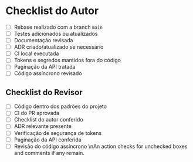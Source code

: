 # Checklist do Autor

- [ ] Rebase realizado com a branch `main`
- [ ] Testes adicionados ou atualizados
- [ ] Documentação revisada
- [ ] ADR criado/atualizado se necessário
- [ ] CI local executada
- [ ] Tokens e segredos mantidos fora do código
- [ ] Paginação da API tratada
- [ ] Código assíncrono revisado

## Checklist do Revisor

- [ ] Código dentro dos padrões do projeto
- [ ] CI do PR aprovada
- [ ] Checklist do autor conferido
- [ ] ADR relevante presente
- [ ] Verificação de segurança de tokens
- [ ] Paginação da API conferida
- [ ] Revisão do código assíncrono
\nAn action checks for unchecked boxes and comments if any remain.
